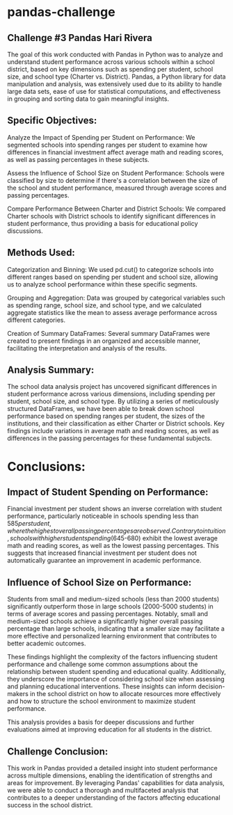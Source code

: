 # pandas-challenge
## Challenge #3 Pandas Hari Rivera
The goal of this work conducted with Pandas in Python was to analyze and understand student performance across various schools within a school district, based on key dimensions such as spending per student, school size, and school type (Charter vs. District). Pandas, a Python library for data manipulation and analysis, was extensively used due to its ability to handle large data sets, ease of use for statistical computations, and effectiveness in grouping and sorting data to gain meaningful insights.

## Specific Objectives:
Analyze the Impact of Spending per Student on Performance: We segmented schools into spending ranges per student to examine how differences in financial investment affect average math and reading scores, as well as passing percentages in these subjects.

Assess the Influence of School Size on Student Performance: Schools were classified by size to determine if there's a correlation between the size of the school and student performance, measured through average scores and passing percentages.

Compare Performance Between Charter and District Schools: We compared Charter schools with District schools to identify significant differences in student performance, thus providing a basis for educational policy discussions.

## Methods Used:
Categorization and Binning: We used pd.cut() to categorize schools into different ranges based on spending per student and school size, allowing us to analyze school performance within these specific segments.

Grouping and Aggregation: Data was grouped by categorical variables such as spending range, school size, and school type, and we calculated aggregate statistics like the mean to assess average performance across different categories.

Creation of Summary DataFrames: Several summary DataFrames were created to present findings in an organized and accessible manner, facilitating the interpretation and analysis of the results.

## Analysis Summary:
The school data analysis project has uncovered significant differences in student performance across various dimensions, including spending per student, school size, and school type. By utilizing a series of meticulously structured DataFrames, we have been able to break down school performance based on spending ranges per student, the sizes of the institutions, and their classification as either Charter or District schools. Key findings include variations in average math and reading scores, as well as differences in the passing percentages for these fundamental subjects.

# Conclusions:
## Impact of Student Spending on Performance:
Financial investment per student shows an inverse correlation with student performance, particularly noticeable in schools spending less than $585 per student, where the highest overall passing percentages are observed. Contrary to intuition, schools with higher student spending ($645-680) exhibit the lowest average math and reading scores, as well as the lowest passing percentages. This suggests that increased financial investment per student does not automatically guarantee an improvement in academic performance.

## Influence of School Size on Performance:
Students from small and medium-sized schools (less than 2000 students) significantly outperform those in large schools (2000-5000 students) in terms of average scores and passing percentages. Notably, small and medium-sized schools achieve a significantly higher overall passing percentage than large schools, indicating that a smaller size may facilitate a more effective and personalized learning environment that contributes to better academic outcomes.

These findings highlight the complexity of the factors influencing student performance and challenge some common assumptions about the relationship between student spending and educational quality. Additionally, they underscore the importance of considering school size when assessing and planning educational interventions. These insights can inform decision-makers in the school district on how to allocate resources more effectively and how to structure the school environment to maximize student performance.

This analysis provides a basis for deeper discussions and further evaluations aimed at improving education for all students in the district.

## Challenge Conclusion:
This work in Pandas provided a detailed insight into student performance across multiple dimensions, enabling the identification of strengths and areas for improvement. By leveraging Pandas' capabilities for data analysis, we were able to conduct a thorough and multifaceted analysis that contributes to a deeper understanding of the factors affecting educational success in the school district.
